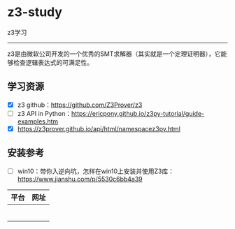 # z3-study
z3学习

---

z3是由微软公司开发的一个优秀的SMT求解器（其实就是一个定理证明器），它能够检查逻辑表达式的可满足性。

## 学习资源

- [x] z3 github：https://github.com/Z3Prover/z3
- [ ] z3 API in Python：https://ericpony.github.io/z3py-tutorial/guide-examples.htm
- [x] https://z3prover.github.io/api/html/namespacez3py.html

## 安装参考

- [ ] win10：带你入逆向坑，怎样在win10上安装并使用Z3库：https://www.jianshu.com/p/5530c6bb4a39

| 平台 | 网址   |
| ---- | ------ |
|      | <br /> |
|      |        |
|      |        |

